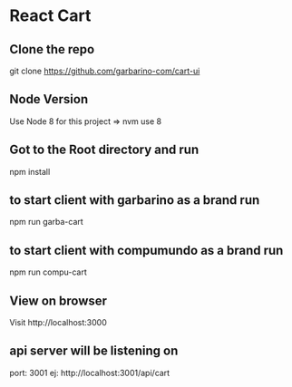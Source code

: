 React Cart
===========


## Clone the repo
git clone https://github.com/garbarino-com/cart-ui

## Node Version
Use Node 8 for this project => nvm use 8

## Got to the Root directory and run 
npm install

## to start client with garbarino as a brand run
npm run garba-cart

## to start client with compumundo as a brand run
npm run compu-cart

## View on browser
Visit http://localhost:3000

## api server will be listening on
port: 3001
ej: http://localhost:3001/api/cart
